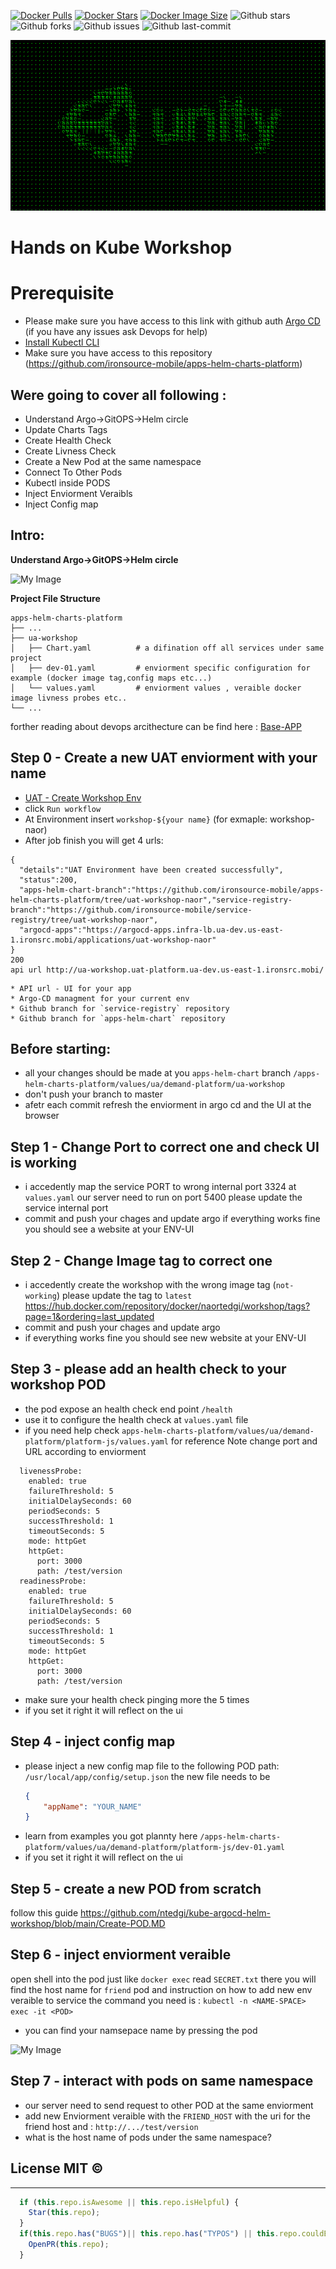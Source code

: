 

[![Docker Pulls](https://badgen.net/docker/pulls/naortedgi/workshop?icon=docker&label=pulls)](https://hub.docker.com/r/naortedgi/workshop/) 
[![Docker Stars](https://badgen.net/docker/stars/naortedgi/workshop?icon=docker&label=stars)](https://hub.docker.com/r/naortedgi/workshop/) 
[![Docker Image Size](https://badgen.net/docker/size/naortedgi/workshop?icon=docker&label=image%20size)](https://hub.docker.com/r/naortedgi/workshop/) 
![Github stars](https://badgen.net/github/stars/ntedgi/kube-argocd-helm-workshop?icon=github&label=stars) 
![Github forks](https://badgen.net/github/forks/ntedgi/kube-argocd-helm-workshop?icon=github&label=forks) 
![Github issues](https://img.shields.io/github/issues/ntedgi/kube-argocd-helm-workshop)
![Github last-commit](https://img.shields.io/github/last-commit/ntedgi/kube-argocd-helm-workshop)


![My Image](./images/1680500943-185.220.207.86.png)


# Hands on Kube Workshop


# Prerequisite

* Please make sure you have access to this link with github auth [Argo CD](https://argocd-apps.infra-lb.ua-dev.us-east-1.ironsrc.mobi/applications?proj=&sync=&health=&namespace=&cluster=&labels=) (if you have any issues ask Devops for help)
* [Install Kubectl CLI](https://kubernetes.io/docs/tasks/tools/install-kubectl-macos/#install-kubectl-binary-with-curl-on-macos)
* Make sure you have access to this repository (https://github.com/ironsource-mobile/apps-helm-charts-platform)



## Were going to cover all following :

* Understand Argo->GitOPS->Helm circle
* Update Charts Tags
* Create Health Check 
* Create Livness Check
* Create a New Pod at the same namespace
* Connect To Other Pods 
* Kubectl inside PODS
* Inject Enviorment Veraibls
* Inject Config map


## Intro:
**Understand Argo->GitOPS->Helm circle** 

![My Image](https://www.cncf.io/wp-content/uploads/2022/08/image1-31.png)

**Project File Structure** 

    apps-helm-charts-platform
    ├── ...
    ├── ua-workshop       
    │   ├── Chart.yaml          # a difination off all services under same project 
    │   ├── dev-01.yaml         # enviorment specific configuration for example (docker image tag,config maps etc...)
    │   └── values.yaml         # enviorment values , veraible docker image livness probes etc..
    └── ...   
forther reading about devops arcithecture can be find here : [Base-APP](https://github.com/ironsource-mobile/kube-docs/tree/master/guides/base-app)


## Step 0 - Create a new UAT enviorment with your name 
*  [UAT - Create Workshop Env](https://github.com/ironsource-mobile/platform-js/actions/workflows/create-uat-workshop.yml)
* click `Run workflow`
* At Environment insert `workshop-${your name}` (for exmaple: workshop-naor)
* After job finish you will get 4 urls:
```
{
  "details":"UAT Environment have been created successfully",
  "status":200,
  "apps-helm-chart-branch":"https://github.com/ironsource-mobile/apps-helm-charts-platform/tree/uat-workshop-naor","service-registry-branch":"https://github.com/ironsource-mobile/service-registry/tree/uat-workshop-naor",
  "argocd-apps":"https://argocd-apps.infra-lb.ua-dev.us-east-1.ironsrc.mobi/applications/uat-workshop-naor"
}
200
api url http://ua-workshop.uat-platform.ua-dev.us-east-1.ironsrc.mobi/
```
    * API url - UI for your app  
    * Argo-CD managment for your current env
    * Github branch for `service-registry` repository
    * Github branch for `apps-helm-chart` repository

## Before starting:
* all your changes should be made at you `apps-helm-chart`  branch
`/apps-helm-charts-platform/values/ua/demand-platform/ua-workshop`
* don't push your branch to master 
* afetr each commit refresh the enviorment in argo cd and the UI at the browser

## Step 1 - Change Port to correct one and check UI is working 
 * i accedently map the service PORT to wrong internal port 3324 at `values.yaml`
  our server need to run on port 5400 please update the service internal port 
 * commit and push your chages and update argo 
  if everything works fine you should see a website at your ENV-UI

## Step 2 - Change Image tag to correct one 
 * i accedently create the workshop with the wrong image tag (`not-working`) 
 please update the tag to `latest`
 https://hub.docker.com/repository/docker/naortedgi/workshop/tags?page=1&ordering=last_updated
 * commit and push your chages and update argo 
 * if everything works fine you should see new  website at your ENV-UI

## Step 3 - please add an health check to your workshop POD 
* the pod expose an health check end point `/health`
* use it to configure the health check  at `values.yaml` file
* if you need help check `apps-helm-charts-platform/values/ua/demand-platform/platform-js/values.yaml` for reference 
Note change port and URL according to enviorment
```
  livenessProbe:
    enabled: true
    failureThreshold: 5
    initialDelaySeconds: 60
    periodSeconds: 5
    successThreshold: 1
    timeoutSeconds: 5
    mode: httpGet
    httpGet:
      port: 3000
      path: /test/version
  readinessProbe:
    enabled: true
    failureThreshold: 5
    initialDelaySeconds: 60
    periodSeconds: 5
    successThreshold: 1
    timeoutSeconds: 5
    mode: httpGet
    httpGet:
      port: 3000
      path: /test/version
```


* make sure your health check pinging more the 5 times 
* if you set it right it will reflect on the ui 

## Step 4 - inject config map 
* please inject a new config map file to the following POD path: `/usr/local/app/config/setup.json` 
the new file needs to be 
    ```json
    {
        "appName": "YOUR_NAME"
    }
    ```
* learn from examples you got plannty here 
`/apps-helm-charts-platform/values/ua/demand-platform/platform-js/dev-01.yaml`
* if you set it right it will reflect on the ui 

## Step 5 - create a new POD from scratch 
follow this guide
https://github.com/ntedgi/kube-argocd-helm-workshop/blob/main/Create-POD.MD 

## Step 6 - inject enviorment veraible 
open shell into the pod just like `docker exec`
read `SECRET.txt` there you will find the host name for `friend` pod
and instruction on how to add new env veraible to service
the command you need is :
`kubectl -n <NAME-SPACE> exec -it <POD>`

* you can find your namsepace name by pressing the pod 


![My Image](https://raw.githubusercontent.com/ntedgi/kube-argocd-helm-workshop/main/images/Screenshot%202023-05-01%20at%209.12.52.png)


## Step 7 - interact with pods on same namespace
* our server need to send request to other POD at the same enviorment 
* add new Enviorment veraible with the `FRIEND_HOST`
with the uri for the friend host and : `http://.../test/version ` 
* what is the host name of pods under the same namespace?

## License MIT © 
---
```ts
  if (this.repo.isAwesome || this.repo.isHelpful) {
    Star(this.repo);
  }
  if(this.repo.has("BUGS")|| this.repo.has("TYPOS") || this.repo.couldBeBetter){
    OpenPR(this.repo);
  }
```
